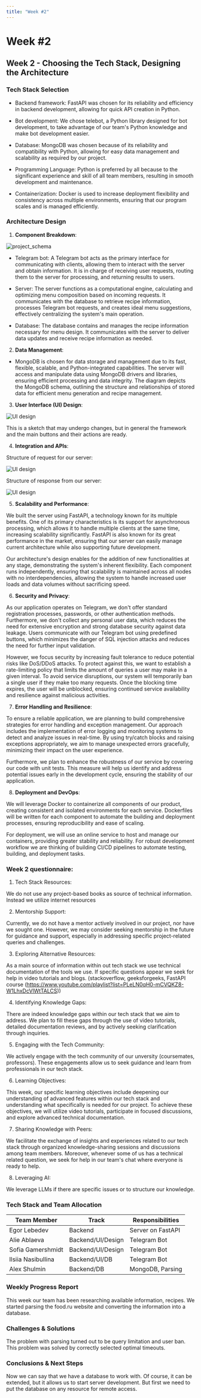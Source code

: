 ```yaml
---
title: "Week #2"
---
```


# **Week #2**

## **Week 2 - Choosing the Tech Stack, Designing the Architecture**

### **Tech Stack Selection**

* Backend framework: FastAPI was chosen for its reliability and efficiency in backend development, allowing for quick API creation in Python.

* Bot development: We chose telebot, a Python library designed for bot development, to take advantage of our team's Python knowledge and make bot development easier.

* Database: MongoDB was chosen because of its reliability and compatibility with Python, allowing for easy data management and scalability as required by our project.

* Programming Language: Python is preferred by all because to the significant experience and skill of all team members, resulting in smooth development and maintenance.

* Containerization: Docker is used to increase deployment flexibility and consistency across multiple environments, ensuring that our program scales and is managed efficiently.


### **Architecture Design**

1. **Component Breakdown**:

![project_schema](/2024/FindRecipe/project_schema.jpg)

* Telegram bot: A Telegram bot acts as the primary interface for communicating with clients, allowing them to interact with the server and obtain information. It is in charge of receiving user requests, routing them to the server for processing, and returning results to users. 

* Server: The server functions as a computational engine, calculating and optimizing menu composition based on incoming requests. It communicates with the database to retrieve recipe information, processes Telegram bot requests, and creates ideal menu suggestions, effectively centralizing the system's main operation.

* Database: The database contains and manages the recipe information necessary for menu design. It communicates with the server to deliver data updates and receive recipe information as needed.


2. **Data Management**: 

* MongoDB is chosen for data storage and management due to its fast, flexible, scalable, and Python-integrated capabilities. The server will access and manipulate data using MongoDB drivers and libraries, ensuring efficient processing and data integrity. The diagram depicts the MongoDB schema, outlining the structure and relationships of stored data for efficient menu generation and recipe management.

3. **User Interface (UI) Design**:

![UI design](/2024/FindRecipe/BotUI.jpg)

This is a sketch that may undergo changes,
but in general the framework and the main buttons and their actions are ready.

4. **Integration and APIs**: 

Structure of request for our server:

![UI design](/2024/FindRecipe/API_req.jpg)

Structure of response from our server:

![UI design](/2024/FindRecipe/API_res.jpg)

5. **Scalability and Performance**: 

We built the server using FastAPI, a technology known for its multiple benefits. One of its primary characteristics is its support for asynchronous processing, which allows it to handle multiple clients at the same time, increasing scalability significantly. FastAPI is also known for its great performance in the market, ensuring that our server can easily manage current architecture while also supporting future development.

Our architecture's design enables for the addition of new functionalities at any stage, demonstrating the system's inherent flexibility. Each component runs independently, ensuring that scalability is maintained across all nodes with no interdependencies, allowing the system to handle increased user loads and data volumes without sacrificing speed.

6. **Security and Privacy**: 

As our application operates on Telegram, we don't offer standard registration processes, passwords, or other authentication methods. Furthermore, we don't collect any personal user data, which reduces the need for extensive encryption and strong database security against data leakage. Users communicate with our Telegram bot using predefined buttons, which minimizes the danger of SQL injection attacks and reduces the need for further input validation.

However, we focus security by increasing fault tolerance to reduce potential risks like DoS/DDoS attacks. To protect against this, we want to establish a rate-limiting policy that limits the amount of queries a user may make in a given interval. To avoid service disruptions, our system will temporarily ban a single user if they make too many requests. Once the blocking time expires, the user will be unblocked, ensuring continued service availability and resilience against malicious activities.

7. **Error Handling and Resilience**: 

To ensure a reliable application, we are planning to build comprehensive strategies for error handling and exception management. Our approach includes the implementation of  error logging and monitoring systems to detect and analyze issues in real-time. By using try/catch blocks and raising exceptions appropriately, we aim to manage unexpected errors gracefully, minimizing their impact on the user experience.

Furthermore, we plan to enhance the robustness of our service by covering our code with unit tests. This measure will help us identify and address potential issues early in the development cycle, ensuring the stability of our application. 

8. **Deployment and DevOps**: 

We will leverage Docker to containerize all components of our product, creating consistent and isolated environments for each service. Dockerfiles will be written for each component to automate the building and deployment processes, ensuring reproducibility and ease of scaling.

For deployment, we will use an online service to host and manage our containers, providing greater stability and reliability.  For robust development workflow we are thinking of building CI/CD pipelines to automate testing, building, and deployment tasks.

### **Week 2 questionnaire:**

1) Tech Stack Resources: 

We do not use any project-based books as source of technical information. 
Instead we utilize internet resources

2) Mentorship Support: 

Currently, we do not have a mentor actively involved in our project, nor have we sought one. 
However, we may consider seeking mentorship in the future for guidance and support, especially in addressing specific project-related queries and challenges.

3) Exploring Alternative Resources: 

As a main source of information within out tech stack we use technical documentation of the tools we use. 
If specific questions appear we seek for help  in video tutorials and blogs. (stackoverflow, geeksforgeeks, FastAPI course (https://www.youtube.com/playlist?list=PLeLN0qH0-mCVQKZ8-W1LhxDcVlWtTALCS))

4) Identifying Knowledge Gaps: 

There are indeed knowledge gaps within our tech stack that we aim to address. 
We plan to fill these gaps through the use of video tutorials, detailed documentation reviews, and by actively seeking clarification through inquiries.

5) Engaging with the Tech Community: 

We actively engage with the tech community of our unversity (coursemates, professors). 
These engagements allow us to seek guidance and learn from professionals in our tech stack.

6) Learning Objectives: 

This week, our specific learning objectives include deepening our understanding of advanced features within our tech stack and understanding what specifically is needed for our project. 
To achieve these objectives, we will utilize video tutorials, participate in focused discussions, and explore advanced technical documentation.

7) Sharing Knowledge with Peers: 

We facilitate the exchange of insights and experiences related to our tech stack through organized knowledge-sharing sessions and discussions among team members. 
Moreover, whenever some of us has a technical related question, we seek for help in our team's chat where everyone is ready to help.

8) Leveraging AI: 

We leverage LLMs if there are specific issues or to structure our knowledge.

### **Tech Stack and Team Allocation**

| Team Member        | Track               | Responsibilities  |
|--------------------|---------------------|-------------------|
| Egor Lebedev       | Backend             | Server on FastAPI |
| Alie Ablaeva       | Backend/UI/Design   | Telegram Bot      |
| Sofia Gamershmidt  | Backend/UI/Design   | Telegram Bot      |
| Ilsiia Nasibullina | Backend/UI/DB       | Telegram Bot      |  
| Alex Shulmin       | Backend/DB          | MongoDB, Parsing  |

### **Weekly Progress Report**

This week our team has been researching available information, recipes.
We started parsing the food.ru website and converting the information into a database.

### **Challenges & Solutions**

The problem with parsing turned out to be query limitation and user ban.
This problem was solved by correctly selected optimal timeouts.

### **Conclusions & Next Steps**

Now we can say that we have a database to work with.
Of course, it can be extended, but it allows us to start server development.
But first we need to put the database on any resource for remote access.